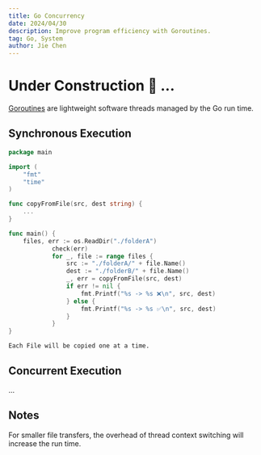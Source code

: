 ```yaml
---
title: Go Concurrency
date: 2024/04/30
description: Improve program efficiency with Goroutines.
tag: Go, System
author: Jie Chen
---
```


# Under Construction 🚧 ...

[Goroutines](https://go.dev/tour/concurrency/1) are lightweight software threads managed by the Go run time. 



## Synchronous Execution
```go
package main

import (
	"fmt"
	"time"
)

func copyFromFile(src, dest string) {
    ...
}

func main() {
	files, err := os.ReadDir("./folderA")
			check(err)
			for _, file := range files {
				src := "./folderA/" + file.Name()
				dest := "./folderB/" + file.Name()
				_, err = copyFromFile(src, dest)
				if err != nil {
					fmt.Printf("%s -> %s ❌\n", src, dest)
				} else {
					fmt.Printf("%s -> %s ✅\n", src, dest)
				}
			}
}
```

`Each File will be copied one at a time.`

## Concurrent Execution

...

## Notes

For smaller file transfers, the overhead of thread context switching will increase the run time.